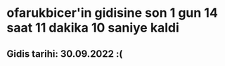 # ofarukbicer'in gidisine son 1 gun 14 saat 11 dakika 10 saniye kaldi

## Gidis tarihi: 30.09.2022 :(